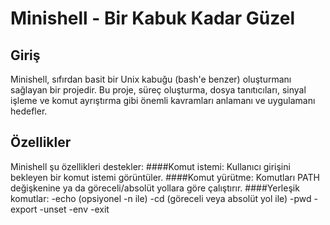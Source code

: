 # Minishell - Bir Kabuk Kadar Güzel

## Giriş
Minishell, sıfırdan basit bir Unix kabuğu (bash'e benzer) oluşturmanı sağlayan bir projedir. Bu proje, süreç oluşturma, dosya tanıtıcıları, sinyal işleme ve komut ayrıştırma gibi önemli kavramları anlamanı ve uygulamanı hedefler.

## Özellikler
Minishell şu özellikleri destekler:
####Komut istemi: Kullanıcı girişini bekleyen bir komut istemi görüntüler.
####Komut yürütme: Komutları PATH değişkenine ya da göreceli/absolüt yollara göre çalıştırır.
####Yerleşik komutlar:
-echo (opsiyonel -n ile)
-cd (göreceli veya absolüt yol ile)
-pwd
-export
-unset
-env
-exit 
